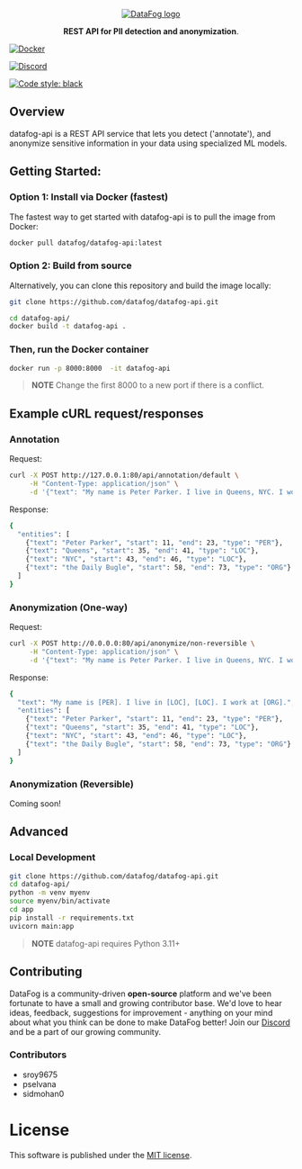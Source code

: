 <p align="center">
  <a href="https://www.datafog.ai"><img src="https://github.com/DataFog/datafog-python/raw/main/public/colorlogo.png" alt="DataFog logo"></a>
</p>

<p align="center">
    <b>REST API for PII detection and anonymization</b>. <br />
</p>

<p align="center">

<a href="https://hub.docker.com/r/datafog/datafog-api"><img src="https://img.shields.io/badge/Docker-2CA5E0?style=for-the-badge&logo=docker&logoColor=white" alt="Docker"></a>

  <a href="https://discord.gg/bzDth394R4"><img src="https://img.shields.io/discord/1173803135341449227?style=flat" alt="Discord"></a>

  <a href="https://github.com/psf/black"><img src="https://img.shields.io/badge/code%20style-black-000000.svg?style=flat-square" alt="Code style: black"></a>
  <!-- <a href="https://codecov.io/gh/datafog/datafog-api"><img src="https://img.shields.io/codecov/c/github/datafog/datafog-api.svg?style=flat-square" alt="codecov"></a> -->


## Overview

datafog-api is a REST API service that lets you detect ('annotate'), and anonymize sensitive information in your data using specialized ML models. 


## Getting Started: 


### Option 1: Install via Docker (fastest)
The fastest way to get started with datafog-api is to pull the image from Docker:

```sh
docker pull datafog/datafog-api:latest
```

### Option 2: Build from source
Alternatively, you can clone this repository and build the image locally:

```sh
git clone https://github.com/datafog/datafog-api.git
```

```sh
cd datafog-api/
docker build -t datafog-api .
```

### Then, run the Docker container 

```sh
docker run -p 8000:8000  -it datafog-api
```
  
> **NOTE** Change the first 8000 to a new port if there is a conflict.

## Example cURL request/responses

### Annotation
Request:
```sh
curl -X POST http://127.0.0.1:80/api/annotation/default \
     -H "Content-Type: application/json" \
     -d '{"text": "My name is Peter Parker. I live in Queens, NYC. I work at the Daily Bugle."}'
```
Response:
```sh
{
  "entities": [
    {"text": "Peter Parker", "start": 11, "end": 23, "type": "PER"},
    {"text": "Queens", "start": 35, "end": 41, "type": "LOC"},
    {"text": "NYC", "start": 43, "end": 46, "type": "LOC"},
    {"text": "the Daily Bugle", "start": 58, "end": 73, "type": "ORG"}
  ]
}
```

### Anonymization (One-way)
Request:
```sh
curl -X POST http://0.0.0.0:80/api/anonymize/non-reversible \
     -H "Content-Type: application/json" \
     -d '{"text": "My name is Peter Parker. I live in Queens, NYC. I work at the Daily Bugle."}'
```

Response:
```sh
{
  "text": "My name is [PER]. I live in [LOC], [LOC]. I work at [ORG].",
  "entities": [
    {"text": "Peter Parker", "start": 11, "end": 23, "type": "PER"},
    {"text": "Queens", "start": 35, "end": 41, "type": "LOC"},
    {"text": "NYC", "start": 43, "end": 46, "type": "LOC"},
    {"text": "the Daily Bugle", "start": 58, "end": 73, "type": "ORG"}
  ]
}
```


### Anonymization (Reversible)
Coming soon! 

## Advanced

### Local Development

```sh
git clone https://github.com/datafog/datafog-api.git
cd datafog-api/
python -m venv myenv
source myenv/bin/activate
cd app
pip install -r requirements.txt
uvicorn main:app
```
> **NOTE** datafog-api requires Python 3.11+

## Contributing

DataFog is a community-driven **open-source** platform and we've been fortunate to have a small and growing contributor base. We'd love to hear ideas, feedback, suggestions for improvement - anything on your mind about what you think can be done to make DataFog better! Join our [Discord](https://discord.gg/bzDth394R4) and be a part of our growing community.

### Contributors
- sroy9675
- pselvana
- sidmohan0


# License

This software is published under the [MIT
license](https://en.wikipedia.org/wiki/MIT_License).


